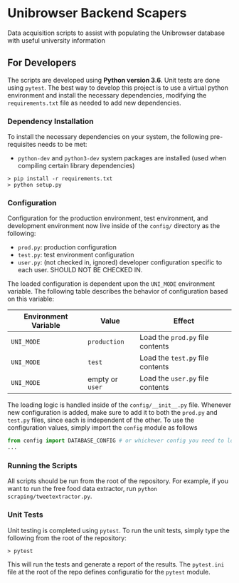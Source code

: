 # Unibrowser Backend Scapers
Data acquisition scripts to assist with populating the Unibrowser database with useful university information

## For Developers
The scripts are developed using **Python version 3.6**. Unit tests are done using `pytest`. The best way to develop this project is to use a virtual python environment and install the necessary dependencies, modifying the `requirements.txt` file as needed to add new dependencies.

### Dependency Installation
To install the necessary dependencies on your system, the following pre-requisites needs to be met:
- `python-dev` and `python3-dev` system packages are installed (used when compiling certain library dependencies)

```text
> pip install -r requirements.txt
> python setup.py
```

### Configuration
Configuration for the production environment, test environment, and development environment now live inside of the `config/` directory as the following:
- `prod.py`: production configuration
- `test.py`: test environment configuration
- `user.py`: (not checked in, ignored) developer configuration specific to each user. SHOULD NOT BE CHECKED IN.

The loaded configuration is dependent upon the `UNI_MODE` environment variable. The following table describes the behavior of configuration based on this variable:

| Environment Variable | Value | Effect |
|---|---|---|
| `UNI_MODE` | `production` | Load the `prod.py` file contents |
| `UNI_MODE` | `test` | Load the `test.py` file contents |
| `UNI_MODE` | empty or `user` | Load the `user.py` file contents |

The loading logic is handled inside of the `config/__init__.py` file. Whenever new configuration is added, make sure to add it to both the `prod.py` and `test.py` files, since each is independent of the other. To use the configuration values, simply import the `config` module as follows

```python
from config import DATABASE_CONFIG # or whichever config you need to load
...
```

### Running the Scripts
All scripts should be run from the root of the repository. For example, if you want to run the free food data extractor, run `python scraping/tweetextractor.py`.

### Unit Tests
Unit testing is completed using `pytest`. To run the unit tests, simply type the following from the root of the repository:

```text
> pytest
```

This will run the tests and generate a report of the results. The `pytest.ini` file at the root of the repo defines configuratio for the `pytest` module.
